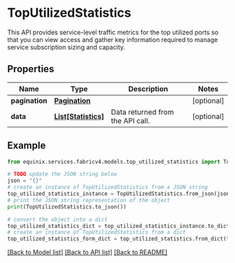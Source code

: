 # TopUtilizedStatistics

This API provides service-level traffic metrics for the top utilized ports so that you can view access and gather key information required to manage service subscription sizing and capacity.

## Properties

Name | Type | Description | Notes
------------ | ------------- | ------------- | -------------
**pagination** | [**Pagination**](Pagination.md) |  | [optional] 
**data** | [**List[Statistics]**](Statistics.md) | Data returned from the API call. | [optional] 

## Example

```python
from equinix.services.fabricv4.models.top_utilized_statistics import TopUtilizedStatistics

# TODO update the JSON string below
json = "{}"
# create an instance of TopUtilizedStatistics from a JSON string
top_utilized_statistics_instance = TopUtilizedStatistics.from_json(json)
# print the JSON string representation of the object
print(TopUtilizedStatistics.to_json())

# convert the object into a dict
top_utilized_statistics_dict = top_utilized_statistics_instance.to_dict()
# create an instance of TopUtilizedStatistics from a dict
top_utilized_statistics_form_dict = top_utilized_statistics.from_dict(top_utilized_statistics_dict)
```
[[Back to Model list]](../README.md#documentation-for-models) [[Back to API list]](../README.md#documentation-for-api-endpoints) [[Back to README]](../README.md)


